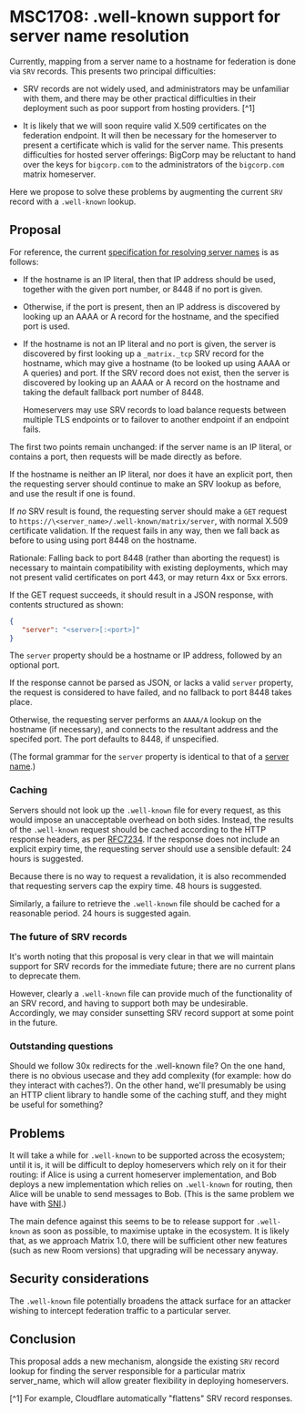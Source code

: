 # MSC1708: .well-known support for server name resolution

Currently, mapping from a server name to a hostname for federation is done via
`SRV` records. This presents two principal difficulties:

 * SRV records are not widely used, and administrators may be unfamiliar with
   them, and there may be other practical difficulties in their deployment such
   as poor support from hosting providers. [^1]

 * It is likely that we will soon require valid X.509 certificates on the
   federation endpoint. It will then be necessary for the homeserver to present
   a certificate which is valid for the server name. This presents difficulties
   for hosted server offerings: BigCorp may be reluctant to hand over the
   keys for `bigcorp.com` to the administrators of the `bigcorp.com` matrix
   homeserver.

Here we propose to solve these problems by augmenting the current `SRV` record
with a `.well-known` lookup.

## Proposal

For reference, the current [specification for resolving server
names](https://matrix.org/docs/spec/server_server/unstable.html#resolving-server-names)
is as follows:

* If the hostname is an IP literal, then that IP address should be used,
  together with the given port number, or 8448 if no port is given.

* Otherwise, if the port is present, then an IP address is discovered by
  looking up an AAAA or A record for the hostname, and the specified port is
  used.

* If the hostname is not an IP literal and no port is given, the server is
  discovered by first looking up a `_matrix._tcp` SRV record for the
  hostname, which may give a hostname (to be looked up using AAAA or A queries)
  and port.  If the SRV record does not exist, then the server is discovered by
  looking up an AAAA or A record on the hostname and taking the default
  fallback port number of 8448.

  Homeservers may use SRV records to load balance requests between multiple TLS
  endpoints or to failover to another endpoint if an endpoint fails.

The first two points remain unchanged: if the server name is an IP literal, or
contains a port, then requests will be made directly as before.

If the hostname is neither an IP literal, nor does it have an explicit port,
then the requesting server should continue to make an SRV lookup as before, and
use the result if one is found.

If *no* SRV result is found, the requesting server should make a `GET` request
to `https://\<server_name>/.well-known/matrix/server`, with normal X.509
certificate validation. If the request fails in any way, then we fall back as
before to using using port 8448 on the hostname.

Rationale: Falling back to port 8448 (rather than aborting the request) is
necessary to maintain compatibility with existing deployments, which may not
present valid certificates on port 443, or may return 4xx or 5xx errors.

If the GET request succeeds, it should result in a JSON response, with contents
structured as shown:

```json
{
   "server": "<server>[:<port>]"
}
```

The `server` property should be a hostname or IP address, followed by an
optional port.

If the response cannot be parsed as JSON, or lacks a valid `server` property,
the request is considered to have failed, and no fallback to port 8448 takes
place.

Otherwise, the requesting server performs an `AAAA/A` lookup on the hostname
(if necessary), and connects to the resultant address and the specifed
port. The port defaults to 8448, if unspecified.

(The formal grammar for the `server` property is identical to that of a [server
name](https://matrix.org/docs/spec/appendices.html#server-name).)

### Caching

Servers should not look up the `.well-known` file for every request, as this
would impose an unacceptable overhead on both sides. Instead, the results of
the `.well-known` request should be cached according to the HTTP response
headers, as per [RFC7234](https://tools.ietf.org/html/rfc7234). If the response
does not include an explicit expiry time, the requesting server should use a
sensible default: 24 hours is suggested.

Because there is no way to request a revalidation, it is also recommended that
requesting servers cap the expiry time. 48 hours is suggested.

Similarly, a failure to retrieve the `.well-known` file should be cached for
a reasonable period. 24 hours is suggested again.

### The future of SRV records

It's worth noting that this proposal is very clear in that we will maintain
support for SRV records for the immediate future; there are no current plans to
deprecate them.

However, clearly a `.well-known` file can provide much of the functionality of
an SRV record, and having to support both may be undesirable. Accordingly, we
may consider sunsetting SRV record support at some point in the future.

### Outstanding questions

Should we follow 30x redirects for the .well-known file? On the one hand, there
is no obvious usecase and they add complexity (for example: how do they
interact with caches?). On the other hand, we'll presumably be using an HTTP
client library to handle some of the caching stuff, and they might be useful
for something?

## Problems

It will take a while for `.well-known` to be supported across the ecosystem;
until it is, it will be difficult to deploy homeservers which rely on it for
their routing: if Alice is using a current homeserver implementation, and Bob
deploys a new implementation which relies on `.well-known` for routing, then
Alice will be unable to send messages to Bob. (This is the same problem we have with
[SNI](https://github.com/matrix-org/synapse/issues/1491#issuecomment-415153428).)

The main defence against this seems to be to release support for `.well-known`
as soon as possible, to maximise uptake in the ecosystem. It is likely that, as
we approach Matrix 1.0, there will be sufficient other new features (such as
new Room versions) that upgrading will be necessary anyway.


## Security considerations

The `.well-known` file potentially broadens the attack surface for an attacker
wishing to intercept federation traffic to a particular server.

## Conclusion

This proposal adds a new mechanism, alongside the existing `SRV` record lookup
for finding the server responsible for a particular matrix server_name, which
will allow greater flexibility in deploying homeservers.


[^1] For example, Cloudflare automatically "flattens" SRV record responses.

